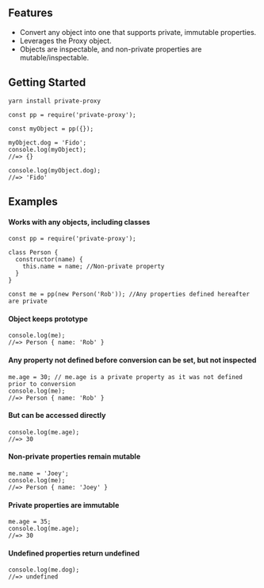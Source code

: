 ## Features

- Convert any object into one that supports private, immutable properties.
- Leverages the Proxy object.
- Objects are inspectable, and non-private properties are mutable/inspectable.

## Getting Started

```
yarn install private-proxy

const pp = require('private-proxy');

const myObject = pp({});

myObject.dog = 'Fido';
console.log(myObject);
//=> {}

console.log(myObject.dog);
//=> 'Fido'
```

## Examples

#### Works with any objects, including classes

```
const pp = require('private-proxy');

class Person {
  constructor(name) {
    this.name = name; //Non-private property
  }
}

const me = pp(new Person('Rob')); //Any properties defined hereafter are private

```
#### Object keeps prototype
```
console.log(me);
//=> Person { name: 'Rob' }
```
#### Any property not defined before conversion can be set, but not inspected
```
me.age = 30; // me.age is a private property as it was not defined prior to conversion
console.log(me);
//=> Person { name: 'Rob' }
```
#### But can be accessed directly
```
console.log(me.age);
//=> 30
```
#### Non-private properties remain mutable
```
me.name = 'Joey';
console.log(me);
//=> Person { name: 'Joey' }
```
#### Private properties are immutable
```
me.age = 35;
console.log(me.age);
//=> 30
```
#### Undefined properties return undefined
```
console.log(me.dog);
//=> undefined
```